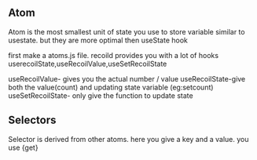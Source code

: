 ## Atom

Atom is the most smallest unit of state you use to store variable similar to usestate. but they are more optimal then useState hook

first make a atoms.js file.
recoild provides you with a lot of hooks userecoilState,useRecoilValue,useSetRecoilState

useRecoilValue- gives you the actual number / value
useRecoilState-give both the value(count) and updating state variable (eg:setcount)
useSetRecoilState- only give the function to update state

## Selectors

Selector is derived from other atoms.
here you give a key and a value. you use {get} 